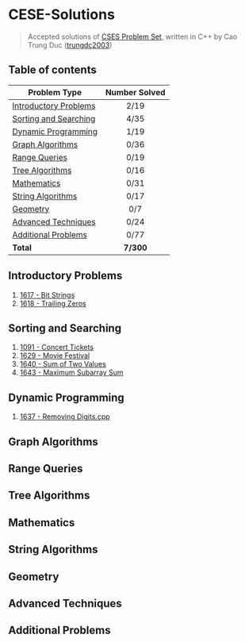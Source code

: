 # CESE-Solutions
> Accepted solutions of [CSES Problem Set](https://cses.fi/problemset/), written in C++ by Cao Trung Duc ([trungdc2003](https://cses.fi/user/105392))

## Table of contents
|                  Problem Type                   | Number Solved |
|-------------------------------------------------|:-------------:|
| [Introductory Problems](#Introductory-Problems) |      2/19     |
| [Sorting and Searching](#Sorting-and-Searching) |      4/35     |
| [Dynamic Programming](#Dynamic-Programming)     |      1/19     |
| [Graph Algorithms](#Graph-Algorithms)           |      0/36     |
| [Range Queries](#Range-Queries)                 |      0/19     |
| [Tree Algorithms](#Tree-Algorithms)             |      0/16     |
| [Mathematics](#Mathematic)                      |      0/31     |
| [String Algorithms](#String-Algorithms)         |      0/17     |
| [Geometry](#Geometry)                           |      0/7      |
| [Advanced Techniques](#Advanced-Techniques)     |      0/24     |
| [Additional Problems](#Additional-Problems)     |      0/77     |
| **Total**                                       |   **7/300**   |

## Introductory Problems
1. [1617 - Bit Strings](source/1617%20-%20Bit%20Strings.cpp)
2. [1618 - Trailing Zeros](source/1618%20-%20Trailing%20Zeros.cpp)

## Sorting and Searching
1. [1091 - Concert Tickets](source/1091%20-%20Concert%20Tickets.cpp)
2. [1629 - Movie Festival](source/1629%20-%20Movie%20Festival.cpp)
3. [1640 - Sum of Two Values](source/1640%20-%20Sum%20of%20Two%20Values.cpp)
4. [1643 - Maximum Subarray Sum](source/1643%20-%20Maximum%20Subarray%20Sum.cpp)

## Dynamic Programming
1. [1637 - Removing Digits.cpp](source/1637%20-%20Removing%20Digits.cpp)

## Graph Algorithms

## Range Queries

## Tree Algorithms

## Mathematics

## String Algorithms

## Geometry

## Advanced Techniques

## Additional Problems
